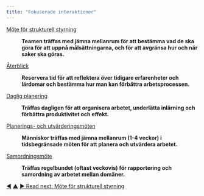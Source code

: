 ```yaml
---
title: "Fokuserade interaktioner"
---
```



<dl>

  <dt><a href="governance-meeting.html">Möte för strukturell styrning</a></dt>
  <dd><p><strong>Teamen träffas med jämna mellanrum för att bestämma vad de ska göra för att uppnå målsättningarna, och för att avgränsa hur och när saker ska göras.</strong></p></dd>

  <dt><a href="retrospective.html">Återblick</a></dt>
  <dd><p><strong>Reservera tid för att reflektera över tidigare erfarenheter och lärdomar och bestämma hur man kan förbättra arbetsprocessen.</strong></p></dd>

  <dt><a href="daily-standup.html">Daglig planering</a></dt>
  <dd><p><strong>Träffas dagligen för att organisera arbetet, underlätta inlärning och förbättra produktivitet och effekt.</strong></p></dd>

  <dt><a href="planning-and-review-meetings.html">Planerings- och utvärderingsmöten</a></dt>
  <dd><p><strong>Människor träffas med jämna mellanrum (1-4 veckor) i tidsbegränsade möten för att planera och utvärdera arbetet.</strong></p></dd>

  <dt><a href="coordination-meeting.html">Samordningsmöte</a></dt>
  <dd><p><strong>Träffas regelbundet (oftast veckovis) för rapportering och samordning av arbetet mellan domäner.</strong></p></dd>
</dl>


<div class="bottom-nav">
<a href="logbook-keeper.html" title="Back to: Logbook Keeper">◀</a> <a href="patterns.html" title="Up: The Patterns">▲</a> <a href="governance-meeting.html" title="Read next: Möte för strukturell styrning">▶ Read next: Möte för strukturell styrning</a>
</div>


<script type="text/javascript">
Mousetrap.bind('g n', function() {
    window.location.href = 'governance-meeting.html';
    return false;
});
</script>

